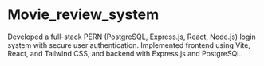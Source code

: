 # Movie_review_system
Developed a full-stack PERN (PostgreSQL, Express.js, React, Node.js) login system with secure user authentication. Implemented frontend using Vite, React, and Tailwind CSS, and backend with Express.js and PostgreSQL.

